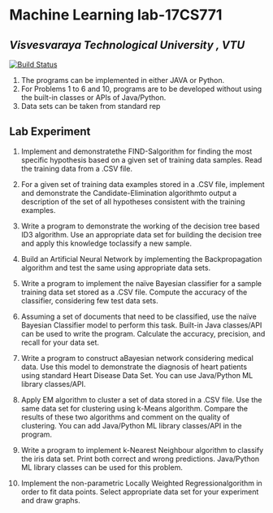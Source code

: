 # Machine Learning lab-17CS771 
## _Visvesvaraya Technological University , VTU_


[![Build Status](https://travis-ci.org/joemccann/dillinger.svg?branch=master)](https://travis-ci.org/joemccann/dillinger)

1. The programs can be implemented in either JAVA or Python.
2. For Problems 1 to 6 and 10, programs are to be developed without using the built-in
classes or APIs of Java/Python.
3. Data sets can be taken from standard rep


## Lab Experiment
1. Implement and demonstratethe FIND-Salgorithm for finding the most specific
hypothesis based on a given set of training data samples. Read the training data from a
.CSV file.

2. For a given set of training data examples stored in a .CSV file, implement and
demonstrate the Candidate-Elimination algorithmto output a description of the set
of all hypotheses consistent with the training examples.

3. Write a program to demonstrate the working of the decision tree based ID3
algorithm. Use an appropriate data set for building the decision tree and apply this
knowledge toclassify a new sample.
4. Build an Artificial Neural Network by implementing the Backpropagation
algorithm and test the same using appropriate data sets.
5. Write a program to implement the naïve Bayesian classifier for a sample training
data set stored as a .CSV file. Compute the accuracy of the classifier, considering few
test data sets.
6. Assuming a set of documents that need to be classified, use the naïve Bayesian
Classifier model to perform this task. Built-in Java classes/API can be used to write
the program. Calculate the accuracy, precision, and recall for your data set.
7. Write a program to construct aBayesian network considering medical data. Use this
model to demonstrate the diagnosis of heart patients using standard Heart Disease
Data Set. You can use Java/Python ML library classes/API.
8. Apply EM algorithm to cluster a set of data stored in a .CSV file. Use the same data
set for clustering using k-Means algorithm. Compare the results of these two
algorithms and comment on the quality of clustering. You can add Java/Python ML
library classes/API in the program.
9. Write a program to implement k-Nearest Neighbour algorithm to classify the iris
data set. Print both correct and wrong predictions. Java/Python ML library classes can
be used for this problem.
10. Implement the non-parametric Locally Weighted Regressionalgorithm in order to
fit data points. Select appropriate data set for your experiment and draw graphs.

 
